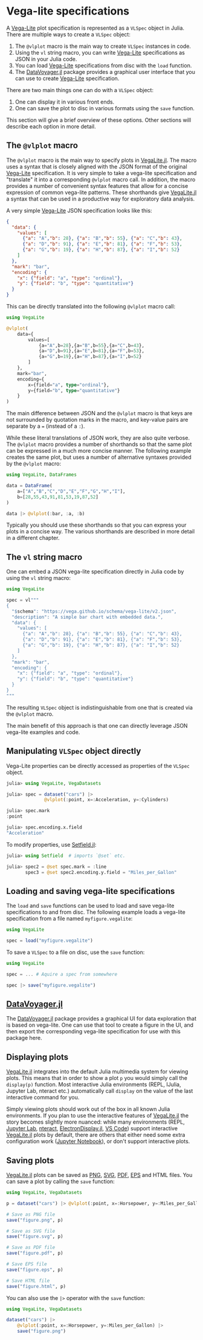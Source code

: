 # Vega-lite specifications

A [Vega-Lite](https://vega.github.io/vega-lite/) plot specification is represented as a `VLSpec` object in Julia. There are multiple ways to create a `VLSpec` object:
1. The `@vlplot` macro is the main way to create `VLSpec` instances in code.
2. Using the `vl` string macro, you can write [Vega-Lite](https://vega.github.io/vega-lite/) specifications as JSON in your Julia code.
3. You can load [Vega-Lite](https://vega.github.io/vega-lite/) specifications from disc with the `load` function.
4. The [DataVoyager.jl](https://github.com/queryverse/DataVoyager.jl) package provides a graphical user interface that you can use to create [Vega-Lite](https://vega.github.io/vega-lite/) specification.

There are two main things one can do with a `VLSpec` object:
1. One can display it in various front ends.
2. One can save the plot to disc in various formats using the `save` function.

This section will give a brief overview of these options. Other sections will describe each option in more detail.

## The `@vlplot` macro

The `@vlplot` macro is the main way to specify plots in [VegaLite.jl](https://github.com/queryverse/VegaLite.jl). The macro uses a syntax that is closely aligned with the JSON format of the original [Vega-Lite](https://vega.github.io/vega-lite/) specification. It is very simple to take a vega-lite specification and "translate" it into a corresponding `@vlplot` macro call. In addition, the macro provides a number of convenient syntax features that allow for a concise expression of common vega-lite patterns. These shorthands give [VegaLite.jl](https://github.com/queryverse/VegaLite.jl) a syntax that can be used in a productive way for exploratory data analysis.

A very simple [Vega-Lite](https://vega.github.io/vega-lite/) JSON specification looks like this:

```json
{
  "data": {
    "values": [
      {"a": "A","b": 28}, {"a": "B","b": 55}, {"a": "C","b": 43},
      {"a": "D","b": 91}, {"a": "E","b": 81}, {"a": "F","b": 53},
      {"a": "G","b": 19}, {"a": "H","b": 87}, {"a": "I","b": 52}
    ]
  },
  "mark": "bar",
  "encoding": {
    "x": {"field": "a", "type": "ordinal"},
    "y": {"field": "b", "type": "quantitative"}
  }
}
```

This can be directly translated into the following `@vlplot` macro call:

```julia
using VegaLite

@vlplot(
    data={
        values=[
            {a="A",b=28},{a="B",b=55},{a="C",b=43},
            {a="D",b=91},{a="E",b=81},{a="F",b=53},
            {a="G",b=19},{a="H",b=87},{a="I",b=52}
        ]
    },
    mark="bar",
    encoding={
        x={field="a", type="ordinal"},
        y={field="b", type="quantitative"}
    }
)
```

The main difference between JSON and the `@vlplot` macro is that keys are not surrounded by quotation marks in the macro, and key-value pairs are separate by a `=` (instead of a `:`).

While these literal translations of JSON work, they are also quite verbose. The `@vlplot` macro provides a number of shorthands so that the same plot can be expressed in a much more concise manner. The following example creates the same plot, but uses a number of alternative syntaxes provided by the `@vlplot` macro:

```julia
using VegaLite, DataFrames

data = DataFrame(
    a=["A","B","C","D","E","F","G","H","I"],
    b=[28,55,43,91,81,53,19,87,52]
)

data |> @vlplot(:bar, :a, :b)
```

Typically you should use these shorthands so that you can express your plots in a concise way. The various shorthands are described in more detail in a different chapter.

## The `vl` string macro

One can embed a JSON vega-lite specification directly in Julia code by using the `vl` string macro:

```julia
using VegaLite

spec = vl"""
{
  "$schema": "https://vega.github.io/schema/vega-lite/v2.json",
  "description": "A simple bar chart with embedded data.",
  "data": {
    "values": [
      {"a": "A","b": 28}, {"a": "B","b": 55}, {"a": "C","b": 43},
      {"a": "D","b": 91}, {"a": "E","b": 81}, {"a": "F","b": 53},
      {"a": "G","b": 19}, {"a": "H","b": 87}, {"a": "I","b": 52}
    ]
  },
  "mark": "bar",
  "encoding": {
    "x": {"field": "a", "type": "ordinal"},
    "y": {"field": "b", "type": "quantitative"}
  }
}
"""
```

The resulting `VLSpec` object is indistinguishable from one that is created via the `@vlplot` macro.

The main benefit of this approach is that one can directly leverage JSON vega-lite examples and code.

## Manipulating `VLSpec` object directly

Vega-Lite properties can be directly accessed as properties of the `VLSpec` object.

```julia
julia> using VegaLite, VegaDatasets

julia> spec = dataset("cars") |>
              @vlplot(:point, x=:Acceleration, y=:Cylinders)

julia> spec.mark
:point

julia> spec.encoding.x.field
"Acceleration"
```

To modify properties, use [Setfield.jl](https://github.com/jw3126/Setfield.jl):

```julia
julia> using Setfield  # imports `@set` etc.

julia> spec2 = @set spec.mark = :line
       spec3 = @set spec2.encoding.y.field = "Miles_per_Gallon"
```

## Loading and saving vega-lite specifications

The `load` and `save` functions can be used to load and save vega-lite specifications to and from disc. The following example loads a vega-lite specification from a file named `myfigure.vegalite`:

```julia
using VegaLite

spec = load("myfigure.vegalite")
```

To save a `VLSpec` to a file on disc, use the `save` function:

```julia
using VegaLite

spec = ... # Aquire a spec from somewhere

spec |> save("myfigure.vegalite")
```

## [DataVoyager.jl](https://github.com/queryverse/DataVoyager.jl)

The [DataVoyager.jl](https://github.com/queryverse/DataVoyager.jl) package provides a graphical UI for data exploration that is based on vega-lite. One can use that tool to create a figure in the UI, and then export the corresponding vega-lite specification for use with this package here.

## Displaying plots

[VegaLite.jl](https://github.com/queryverse/VegaLite.jl) integrates into the default Julia multimedia system for viewing plots. This means that in order to show a plot `p` you would simply call the `display(p)` function. Most interactive Julia environments (REPL, IJulia, Jupyter Lab, nteract etc.) automatically call `display` on the value of the last interactive command for you.

Simply viewing plots should work out of the box in all known Julia environments. If you plan to use the interactive features of [VegaLite.jl](https://github.com/queryverse/VegaLite.jl) the story becomes slightly more nuanced: while many environments (REPL, [Jupyter Lab](https://github.com/jupyterlab/jupyterlab), [nteract](https://github.com/nteract/nteract), [ElectronDisplay.jl](https://github.com/queryverse/ElectronDisplay.jl), [VS Code](https://www.julia-vscode.org/)) support interactive [VegaLite.jl](https://github.com/queryverse/VegaLite.jl) plots by default, there are others that either need some extra configuration work ([Jupyter Notebook](http://jupyter.org/)), or don't support interactive plots.

## Saving plots

[VegaLite.jl](https://github.com/queryverse/VegaLite.jl) plots can be saved as [PNG](https://en.wikipedia.org/wiki/Portable_Network_Graphics), [SVG](https://en.wikipedia.org/wiki/Scalable_Vector_Graphics), [PDF](https://en.wikipedia.org/wiki/PDF), [EPS](https://en.wikipedia.org/wiki/Encapsulated_PostScript) and HTML files. You can save a plot by calling the `save` function:

```julia
using VegaLite, VegaDatasets

p = dataset("cars") |> @vlplot(:point, x=:Horsepower, y=:Miles_per_Gallon)

# Save as PNG file
save("figure.png", p)

# Save as SVG file
save("figure.svg", p)

# Save as PDF file
save("figure.pdf", p)

# Save EPS file
save("figure.eps", p)

# Save HTML file
save("figure.html", p)
```

You can also use the `|>` operator with the `save` function:

```julia
using VegaLite, VegaDatasets

dataset("cars") |>
    @vlplot(:point, x=:Horsepower, y=:Miles_per_Gallon) |>
    save("figure.png")
```
